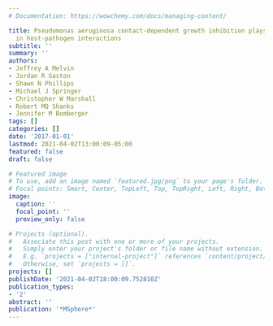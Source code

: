```yaml
---
# Documentation: https://wowchemy.com/docs/managing-content/

title: Pseudomonas aeruginosa contact-dependent growth inhibition plays dual role
  in host-pathogen interactions
subtitle: ''
summary: ''
authors:
- Jeffrey A Melvin
- Jordan R Gaston
- Shawn N Phillips
- Michael J Springer
- Christopher W Marshall
- Robert MQ Shanks
- Jennifer M Bomberger
tags: []
categories: []
date: '2017-01-01'
lastmod: 2021-04-02T13:00:09-05:00
featured: false
draft: false

# Featured image
# To use, add an image named `featured.jpg/png` to your page's folder.
# Focal points: Smart, Center, TopLeft, Top, TopRight, Left, Right, BottomLeft, Bottom, BottomRight.
image:
  caption: ''
  focal_point: ''
  preview_only: false

# Projects (optional).
#   Associate this post with one or more of your projects.
#   Simply enter your project's folder or file name without extension.
#   E.g. `projects = ["internal-project"]` references `content/project/deep-learning/index.md`.
#   Otherwise, set `projects = []`.
projects: []
publishDate: '2021-04-02T18:00:09.752810Z'
publication_types:
- '2'
abstract: ''
publication: '*MSphere*'
---
```

